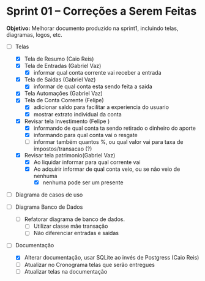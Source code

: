 # Sprint 01 – Correções a Serem Feitas

**Objetivo:** Melhorar documento produzido na sprint1, incluindo telas, diagramas, logos, etc.

- [ ] Telas
	- [x] Tela de Resumo (Caio Reis)
	- [x] Tela de Entradas (Gabriel Vaz)
		- [x] informar qual conta corrente vai receber a entrada
	- [x] Tela de Saidas (Gabriel Vaz)
		- [x] informar de qual conta esta sendo feita a saida
	- [x] Tela Automações (Gabriel Vaz)
	- [x] Tela de Conta Corrente (Felipe)
		- [x] adicionar saldo para facilitar a experiencia do usuario
		- [x] mostrar extrato individual da conta
	- [x] Revisar tela Investimento (Felipe )
		- [x] informando de qual conta ta sendo retirado o dinheiro do aporte
		- [x] informando para qual conta vai o resgate
		- [ ] informar também quantos %, ou qual valor vai para taxa de impostos/transacao (?)
	- [x] Revisar tela patrimonio(Gabriel Vaz)
		- [x] Ao liquidar informar para qual corrente vai
		- [x] Ao adquirir informar de qual conta veio, ou se não veio de nenhuma
			- [x] nenhuma pode ser um presente
- [ ] Diagrama de casos de uso

- [ ] Diagrama Banco de Dados
	- [ ] Refatorar diagrama de banco de dados.
		- [ ] Utilizar classe mãe transação
		- [ ] Não diferenciar entradas e saidas
- [ ] Documentação
	- [x] Alterar documentação, usar SQLite ao invés de Postgress (Caio Reis)
	- [ ] Atualizar no Cronograma telas que serão entregues
	- [ ] Atualizar telas na documentação